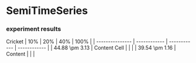 # SemiTimeSeries


### experiment results

Cricket
| 10%  | 20% | 40% | 100% |
| --------------- | ------------  | ------------ | ------------ |
| 44.88 \pm 3.13  | Content Cell  |          |              |
| 39.54 \pm 1.16  | Content       |          |              |
